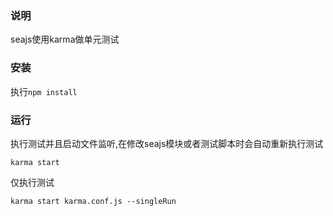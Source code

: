 ### 说明
seajs使用karma做单元测试 

### 安装
执行`npm install` 

### 运行
执行测试并且启动文件监听,在修改seajs模块或者测试脚本时会自动重新执行测试

    karma start
    
仅执行测试
    
    karma start karma.conf.js --singleRun



